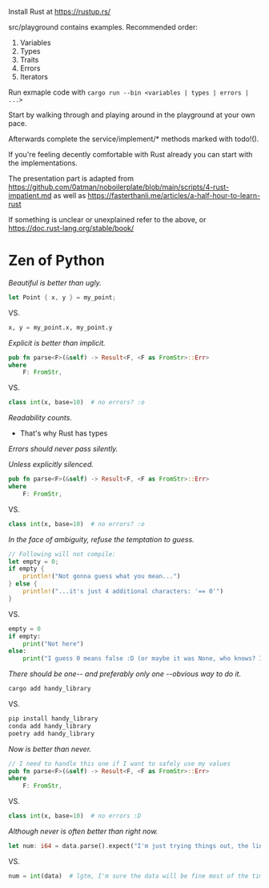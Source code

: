 Install Rust at https://rustup.rs/

src/playground contains examples. Recommended order:
1. Variables
2. Types
3. Traits
4. Errors
5. Iterators

Run exmaple code with ```cargo run --bin <variables | types | errors | ...>```

Start by walking through and playing around in the playground at your own pace.

Afterwards complete the service/implement/* methods marked with todo!().

If you're feeling decently comfortable with Rust already you can start with the implementations.

The presentation part is adapted from https://github.com/0atman/noboilerplate/blob/main/scripts/4-rust-impatient.md as well as https://fasterthanli.me/articles/a-half-hour-to-learn-rust

If something is unclear or unexplained refer to the above, or https://doc.rust-lang.org/stable/book/


# Zen of Python

*Beautiful is better than ugly.* 
```rust
let Point { x, y } = my_point;
``` 
VS.
```python
x, y = my_point.x, my_point.y
```
*Explicit is better than implicit.* 
```rust
pub fn parse<F>(&self) -> Result<F, <F as FromStr>::Err>
where
    F: FromStr,
```
VS.
```python
class int(x, base=10)  # no errors? :o
```

*Readability counts.*
- That's why Rust has types

*Errors should never pass silently.*

*Unless explicitly silenced.*
```rust
pub fn parse<F>(&self) -> Result<F, <F as FromStr>::Err>
where
    F: FromStr,
```
VS.
```python
class int(x, base=10)  # no errors? :o
```


*In the face of ambiguity, refuse the temptation to guess.*
```rust
// Following will not compile:
let empty = 0;
if empty {
    println!("Not gonna guess what you mean...")
} else {
    println!("...it's just 4 additional characters: '== 0'")
}
```
VS.
```python
empty = 0
if empty:
    print("Not here")
else:
    print("I guess 0 means false :D (or maybe it was None, who knows? I sure don't)")
```
*There should be one-- and preferably only one --obvious way to do it.*
```bash
cargo add handy_library
```
VS.
```bash
pip install handy_library
conda add handy_library
poetry add handy_library
```

*Now is better than never.*
```rust
// I need to handle this one if I want to safely use my values
pub fn parse<F>(&self) -> Result<F, <F as FromStr>::Err>
where
    F: FromStr,
```
VS.
```python
class int(x, base=10)  # no errors :D
```

*Although never is often better than *right* now.*
```rust
let num: i64 = data.parse().expect("I'm just trying things out, the linter will remind me to handle this before Code Review");
```
VS.
```python
num = int(data)  # lgtm, I'm sure the data will be fine most of the time
```
